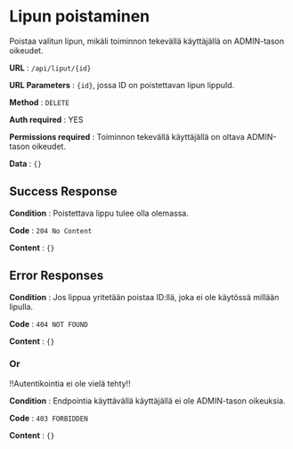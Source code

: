 # Lipun poistaminen

Poistaa valitun lipun, mikäli toiminnon tekevällä käyttäjällä on ADMIN-tason oikeudet.

**URL** : `/api/liput/{id}`

**URL Parameters** : `{id}`, jossa ID on poistettavan lipun lippuId.

**Method** : `DELETE`

**Auth required** : YES

**Permissions required** : Toiminnon tekevällä käyttäjällä on oltava ADMIN-tason oikeudet. 

**Data** : `{}`

## Success Response

**Condition** : Poistettava lippu tulee olla olemassa.

**Code** : `204 No Content`

**Content** : `{}`

## Error Responses

**Condition** : Jos lippua yritetään poistaa ID:llä, joka ei ole käytössä millään lipulla.

**Code** : `404 NOT FOUND`

**Content** : `{}`

### Or

!!Autentikointia ei ole vielä tehty!!

**Condition** : Endpointia käyttävällä käyttäjällä ei ole ADMIN-tason oikeuksia.

**Code** : `403 FORBIDDEN`

**Content** : `{}`
